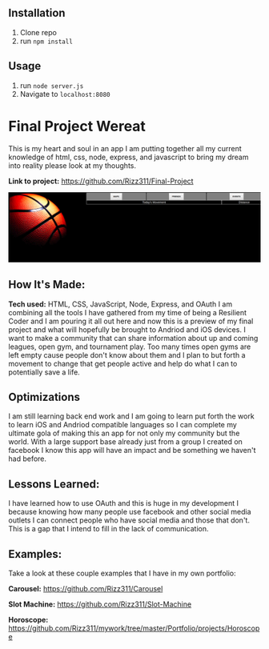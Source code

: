 ## Installation

1. Clone repo
2. run `npm install`


## Usage

1. run `node server.js`
2. Navigate to `localhost:8080`

# Final Project Wereat
This is my heart and soul in an app I am putting together all my current knowledge of html, css, node, express, and javascript to bring my dream into reality please look at my thoughts.

**Link to project:** https://github.com/Rizz311/Final-Project

![alt tag](https://github.com/Rizz311/Hard-work-and-dedication/blob/master/img/home.png)

## How It's Made:

**Tech used:** HTML, CSS, JavaScript, Node, Express, and OAuth
I am combining all the tools I have gathered from my time of being a Resilient Coder and I am pouring it all out here and now this is a preview of my final project and what will hopefully be brought to Andriod and iOS devices. I want to make a community that can share information about up and coming leagues, open gym, and tournament play. Too many times open gyms are left empty cause people don't know about them and I plan to but forth a movement to change that get people active and help do what I can to potentially save a life.

## Optimizations
I am still learning back end work and I am going to learn put forth the work to learn iOS and Andriod compatible languages so I can complete my ultimate gola of making this an app for not only my community but the world. With a large support base already just from a group I created on facebook I know this app will have an impact and be something we haven't had before.

## Lessons Learned:
I have learned how to use OAuth and this is huge in my development I because knowing how many people use facebook and other social media outlets I can connect people who have social media and those that don't. This is a gap that I intend to fill in the lack of communication.
## Examples:
Take a look at these couple examples that I have in my own portfolio:

**Carousel:** https://github.com/Rizz311/Carousel

**Slot Machine:** https://github.com/Rizz311/Slot-Machine

**Horoscope:** https://github.com/Rizz311/mywork/tree/master/Portfolio/projects/Horoscope



